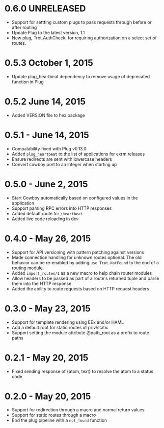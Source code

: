 # 0.6.0 UNRELEASED
- Support for settting custom plugs to pass requests through before or after routing
- Update Plug to the latest version, 1.1
- New plug, Trot.AuthCheck, for requiring authorization on a select set of routes.

# 0.5.3 October 1, 2015
- Update plug_heartbeat dependency to remove usage of deprecated function in Plug

# 0.5.2 June 14, 2015
- Added VERSION file to hex package

# 0.5.1 - June 14, 2015
- Compatability fixed with Plug v0.13.0
- Added `plug_heartbeat` to the list of applications for exrm releases
- Ensure redirects are sent with lowercase headers
- Convert cowboy port to an integer when starting up

# 0.5.0 - June 2, 2015
- Start Cowboy automatically based on configured values in the application
- Support parsing RPC errors into HTTP responses
- Added default route for `/heartbeat`
- Added live code reloading in dev

# 0.4.0 - May 26, 2015
- Support for API versioning with pattern patching against versions
- Made connection handling for unknown routes optional. The old behavior can be re-enabled by adding `use Trot.NotFound` to the end of a routing module.
- Added `import_routes/1` as a new macro to help chain router modules
- Allow headers to be passed as part of a route's returned tuple and parse them into the HTTP response
- Added the ability to route requests based on HTTP request headers

# 0.3.0 - May 23, 2015
- Support for template rendering using EEx and/or HAML
- Add a default root for static routes of priv/static
- Support setting the module attribute @path_root as a prefix to route paths

# 0.2.1 - May 20, 2015
- Fixed sending response of {atom, text} to resolve the atom to a status code

# 0.2.0 - May 20, 2015
- Support for redirection through a macro and normal return values
- Support for static routes through a macro
- End the plug pipeline with a `not_found` function
